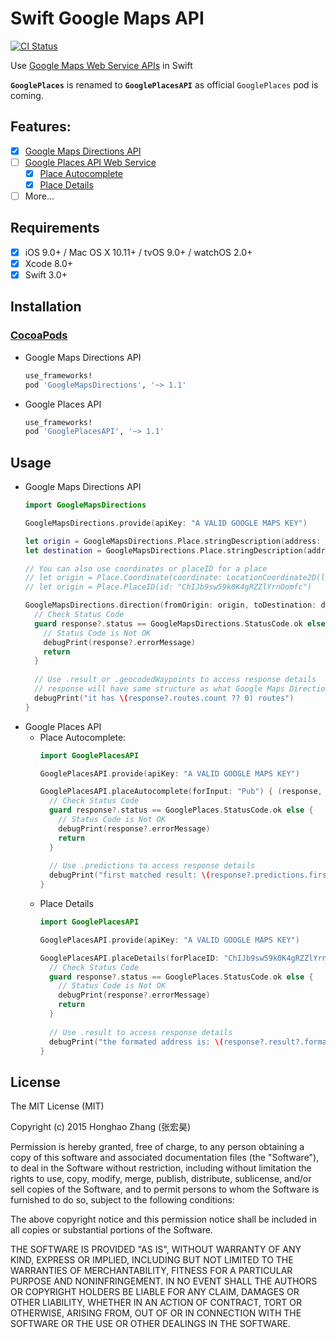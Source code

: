 # Swift Google Maps API

[![CI Status](https://travis-ci.org/honghaoz/Swift-Google-Maps-API.svg)](https://travis-ci.org/honghaoz/Swift-Google-Maps-API)

Use [Google Maps Web Service APIs](https://developers.google.com/maps/get-started/#web-service-apis) in Swift

**`GooglePlaces`** is renamed to **`GooglePlacesAPI`** as official `GooglePlaces` pod is coming.

## Features:
- [x] [Google Maps Directions API](https://developers.google.com/maps/documentation/directions/)
- [ ] [Google Places API Web Service](https://developers.google.com/places/web-service/)
  - [x] [Place Autocomplete](https://developers.google.com/places/web-service/autocomplete)
  - [x] [Place Details](https://developers.google.com/places/web-service/details)
- [ ] More...

## Requirements
- [x] iOS 9.0+ / Mac OS X 10.11+ / tvOS 9.0+ / watchOS 2.0+
- [x] Xcode 8.0+
- [x] Swift 3.0+

## Installation

### [CocoaPods](http://cocoapods.org)
- Google Maps Directions API

  ```ruby
  use_frameworks!
  pod 'GoogleMapsDirections', '~> 1.1'
  ```
- Google Places API

  ```ruby
  use_frameworks!
  pod 'GooglePlacesAPI', '~> 1.1'
  ```
  
## Usage
- Google Maps Directions API
  ```swift
  import GoogleMapsDirections
  
  GoogleMapsDirections.provide(apiKey: "A VALID GOOGLE MAPS KEY")
  
  let origin = GoogleMapsDirections.Place.stringDescription(address: "Davis Center, Waterloo, Canada")
  let destination = GoogleMapsDirections.Place.stringDescription(address: "Conestoga Mall, Waterloo, Canada")
  
  // You can also use coordinates or placeID for a place
  // let origin = Place.Coordinate(coordinate: LocationCoordinate2D(latitude: 43.4697354, longitude: -80.5397377))
  // let origin = Place.PlaceID(id: "ChIJb9sw59k0K4gRZZlYrnOomfc")
  
  GoogleMapsDirections.direction(fromOrigin: origin, toDestination: destination) { (response, error) -> Void in
    // Check Status Code
    guard response?.status == GoogleMapsDirections.StatusCode.ok else {
      // Status Code is Not OK
      debugPrint(response?.errorMessage)
      return
    }
    
    // Use .result or .geocodedWaypoints to access response details
    // response will have same structure as what Google Maps Directions API returns
    debugPrint("it has \(response?.routes.count ?? 0) routes")
  }
  ```
- Google Places API
  - Place Autocomplete:
    ```swift
    import GooglePlacesAPI
    
    GooglePlacesAPI.provide(apiKey: "A VALID GOOGLE MAPS KEY")
    
    GooglePlacesAPI.placeAutocomplete(forInput: "Pub") { (response, error) -> Void in
      // Check Status Code
      guard response?.status == GooglePlaces.StatusCode.ok else {
        // Status Code is Not OK
        debugPrint(response?.errorMessage)
        return
      }
      
      // Use .predictions to access response details
      debugPrint("first matched result: \(response?.predictions.first?.description)")
    }
    
    ```
  - Place Details
    ```swift
    import GooglePlacesAPI
    
    GooglePlacesAPI.provide(apiKey: "A VALID GOOGLE MAPS KEY")
    
    GooglePlacesAPI.placeDetails(forPlaceID: "ChIJb9sw59k0K4gRZZlYrnOomfc") { (response, error) -> Void in
      // Check Status Code
      guard response?.status == GooglePlaces.StatusCode.ok else {
        // Status Code is Not OK
        debugPrint(response?.errorMessage)
        return
      }
      
      // Use .result to access response details
      debugPrint("the formated address is: \(response?.result?.formattedAddress)")
    }
    ```

## License

The MIT License (MIT)

Copyright (c) 2015 Honghao Zhang (张宏昊)

Permission is hereby granted, free of charge, to any person obtaining a copy
of this software and associated documentation files (the "Software"), to deal
in the Software without restriction, including without limitation the rights
to use, copy, modify, merge, publish, distribute, sublicense, and/or sell
copies of the Software, and to permit persons to whom the Software is
furnished to do so, subject to the following conditions:

The above copyright notice and this permission notice shall be included in all
copies or substantial portions of the Software.

THE SOFTWARE IS PROVIDED "AS IS", WITHOUT WARRANTY OF ANY KIND, EXPRESS OR
IMPLIED, INCLUDING BUT NOT LIMITED TO THE WARRANTIES OF MERCHANTABILITY,
FITNESS FOR A PARTICULAR PURPOSE AND NONINFRINGEMENT. IN NO EVENT SHALL THE
AUTHORS OR COPYRIGHT HOLDERS BE LIABLE FOR ANY CLAIM, DAMAGES OR OTHER
LIABILITY, WHETHER IN AN ACTION OF CONTRACT, TORT OR OTHERWISE, ARISING FROM,
OUT OF OR IN CONNECTION WITH THE SOFTWARE OR THE USE OR OTHER DEALINGS IN THE
SOFTWARE.
